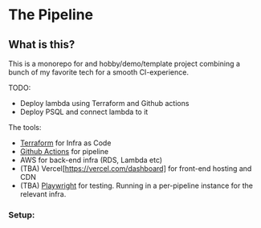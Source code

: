 # The Pipeline

## What is this?

This is a monorepo for and hobby/demo/template project combining a bunch of my favorite tech for a smooth CI-experience.

TODO:
- Deploy lambda using Terraform and Github actions
- Deploy PSQL and connect lambda to it


The tools:

- [Terraform](https://www.terraform.io/) for Infra as Code
- [Github Actions](https://docs.github.com/en/actions) for pipeline
- AWS for back-end infra (RDS, Lambda etc)
- (TBA) Vercel[https://vercel.com/dashboard] for front-end hosting and CDN
- (TBA) [Playwright](https://playwright.dev/) for testing. Running in a per-pipeline instance for the relevant infra.

### Setup:

